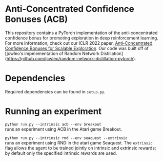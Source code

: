 # Anti-Concentrated Confidence Bonuses (ACB)

This repository contains a PyTorch implementation of the anti-concentrated confidence bonus for promoting exploration in deep reinforcement learning. For more information, check out our ICLR 2022 paper, [Anti-Concentrated Confidence Bonuses for Scalable Exploration](https://arxiv.org/abs/2110.11202). Our code was built off of [jcwleo's impelementation of Random Network Distillation] (https://github.com/jcwleo/random-network-distillation-pytorch).

# Dependencies

Required dependencies can be found in `setup.py`.

# Running an experiment


`python run.py --intrinsic acb --env breakout`\
runs an experiment using ACB in the Atari game Breakout.

`python run.py --intrinsic rnd --env seaquest --extrinsic`\
runs an experiment using RND in the atari game Seaquest. The `extrinsic` flag allows the agent to be trained jointly on intrinsic and extrinsic rewards; by default only the specified intrinsic rewards are used.


